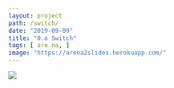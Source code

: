 ```yaml
---
layout: project
path: /switch/
date: "2019-09-09"
title: "0.o Switch"
tags: [ are.na, ]
image: "https://arena2slides.herokuapp.com/"
---
```


![](https://github.com/tiny-factories/arena2slides/raw/master/arena.gif)
